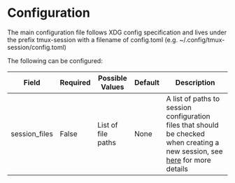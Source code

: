 # Configuration

The main configuration file follows XDG config specification and lives under the prefix tmux-session with a filename of config.toml (e.g. ~/.config/tmux-session/config.toml)

The following can be configured:

| Field         | Required | Possible Values    | Default | Description                                                                                                                                          |
|---------------|----------|--------------------|---------|------------------------------------------------------------------------------------------------------------------------------------------------------|
| session_files | False    | List of file paths | None    | A list of paths to session configuration files that should be checked when creating a new session, see [here](./config_sessions.md) for more details |

